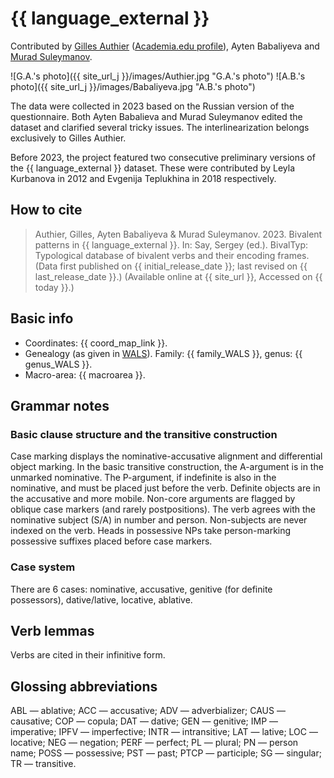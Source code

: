 # {{ language_external }}

Contributed by [Gilles Authier](https://www.ephe.psl.eu/gilles-authier) ([Academia.edu profile](https://ephe.academia.edu/GillesAuthier)), Ayten Babaliyeva and [Murad Suleymanov](https://proclac.cnrs.fr/author/msuleymanov/).

![G.A.'s photo]({{ site_url_j }}/images/Authier.jpg "G.A.'s photo")
![A.B.'s photo]({{ site_url_j }}/images/Babaliyeva.jpg "A.B.'s photo")

The data were collected in 2023 based on the Russian version of the questionnaire. Both Ayten Babalieva and Murad Suleymanov edited the dataset and clarified several tricky issues. The interlinearization belongs exclusively to Gilles Authier.

Before 2023, the project featured two consecutive preliminary versions of the {{ language_external }} dataset. These were contributed by Leyla Kurbanova in 2012 and Evgenija Teplukhina in 2018 respectively.

## How to cite

> Authier, Gilles, Ayten Babaliyeva & Murad Suleymanov. 2023. Bivalent patterns in {{ language_external }}. In: Say, Sergey (ed.). BivalTyp: Typological database of bivalent verbs and their encoding frames. (Data first published on {{ initial_release_date }}; last revised on {{ last_release_date }}.) (Available online at {{ site_url }}, Accessed on {{ today }}.)

## Basic info

- Coordinates: {{ coord_map_link }}.
- Genealogy (as given in [WALS](https://wals.info/)). Family: {{ family_WALS }}, genus: {{ genus_WALS }}.
- Macro-area: {{ macroarea }}.

## Grammar notes

### Basic clause structure and the transitive construction

Case marking displays the nominative-accusative alignment and differential object marking. In the basic transitive construction, the A-argument is in the unmarked nominative. The P-argument, if indefinite is also in the nominative, and must be placed just before the verb. Definite objects are in the accusative and more mobile. Non-core arguments are flagged by oblique case markers (and rarely postpositions).
The verb agrees with the nominative subject (S/A) in number and person. Non-subjects are never indexed on the verb.
Heads in possessive NPs take person-marking possessive suffixes placed before case markers.

### Case system

There are 6 cases: nominative, accusative, genitive (for definite possessors), dative/lative, locative, ablative. 

## Verb lemmas

Verbs are cited in their infinitive form.

## Glossing abbreviations

ABL — ablative; ACC — accusative; ADV — adverbializer; CAUS — causative; COP — copula; DAT — dative; GEN — genitive; IMP — imperative; IPFV — imperfective; INTR — intransitive; LAT — lative; LOC — locative; NEG — negation; PERF — perfect; PL — plural; PN — person name; POSS — possessive; PST — past; PTCP — participle; SG — singular; TR — transitive.
